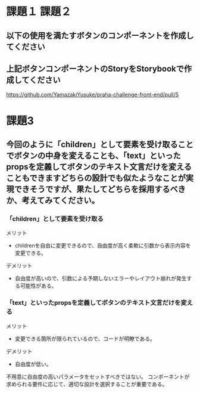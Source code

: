 # 課題１ 課題２
## 以下の使用を満たすボタンのコンポーネントを作成してください
## 上記ボタンコンポーネントのStoryをStorybookで作成してください
https://github.com/YamazakiYusuke/praha-challenge-front-end/pull/5

# 課題3
## 今回のように「children」として要素を受け取ることでボタンの中身を変えることも、「text」といったpropsを定義してボタンのテキスト文言だけを変えることもできますどちらの設計でも似たようなことが実現できそうですが、果たしてどちらを採用するべきか、考えてみてください。

### 「children」として要素を受け取る
メリット
- childrenを自由に変更できるので、自由度が高く柔軟に引数から表示内容を変更できる。

デメリット
- 自由度が高いので、引数による予期しないエラーやレイアウト崩れが発生する可能性がある。

### 「text」といったpropsを定義してボタンのテキスト文言だけを変える
メリット
- 変更できる箇所が限られているので、コードが明瞭である。

デメリット
- 自由度が低い。

不用意に自由度の高いパラメータをセットすべきではない。
コンポーネントが求められる要件に応じて、適切な設計を選択することが重要である。
